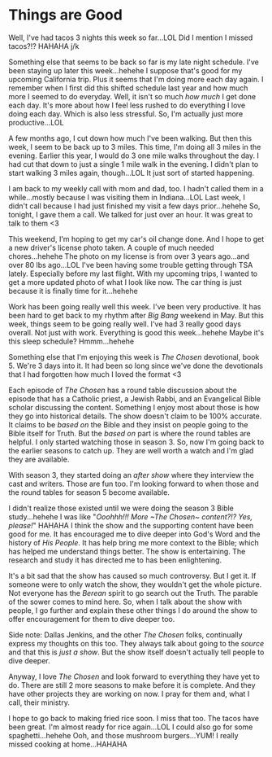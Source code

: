 # Things are Good

Well, I've had tacos 3 nights this week so far...LOL Did I mention I missed tacos?!? HAHAHA j/k

Something else that seems to be back so far is my late night schedule. I've been staying up later this week...hehehe I suppose that's good for my upcoming California trip. Plus it seems that I'm doing more each day again. I remember when I first did this shifted schedule last year and how much more I seemed to do everyday. Well, it isn't so much *how much* I get done each day. It's more about how I feel less rushed to do everything I love doing each day. Which is also less stressful. So, I'm actually just more productive...LOL

A few months ago, I cut down how much I've been walking. But then this week, I seem to be back up to 3 miles. This time, I'm doing all 3 miles in the evening. Earlier this year, I would do 3 one mile walks throughout the day. I had cut that down to just a single 1 mile walk in the evening. I didn't plan to start walking 3 miles again, though...LOL It just sort of started happening.

I am back to my weekly call with mom and dad, too. I hadn't called them in a while...mostly because I was visiting them in Indiana...LOL Last week, I didn't call because I had just finished my visit a few days prior...hehehe So, tonight, I gave them a call. We talked for just over an hour. It was great to talk to them <3

This weekend, I'm hoping to get my car's oil change done. And I hope to get a new driver's license photo taken. A couple of much needed chores...hehehe The photo on my license is from over 3 years ago...and over 80 lbs ago...LOL I've been having some trouble getting through TSA lately. Especially before my last flight. With my upcoming trips, I wanted to get a more updated photo of what I look like now. The car thing is just because it is finally time for it...hehehe

Work has been going really well this week. I've been very productive. It has been hard to get back to my rhythm after *Big Bang* weekend in May. But this week, things seem to be going really well. I've had 3 really good days overall. Not just with work. Everything is good this week...hehehe Maybe it's this sleep schedule? Hmmm...hehehe

Something else that I'm enjoying this week is *The Chosen* devotional, book 5. We're 3 days into it. It had been so long since we've done the devotionals that I had forgotten how much I loved the format <3

Each episode of *The Chosen* has a round table discussion about the episode that has a Catholic priest, a Jewish Rabbi, and an Evangelical Bible scholar discussing the content. Something I enjoy most about those is how they go into historical details. The show doesn't claim to be 100% accurate. It claims to be *based on* the Bible and they insist on people going to the Bible itself for Truth. But the *based on* part is where the round tables are helpful. I only started watching those in season 3. So, now I'm going back to the earlier seasons to catch up. They are well worth a watch and I'm glad they are available.

With season 3, they started doing an *after show* where they interview the cast and writers. Those are fun too. I'm looking forward to when those and the round tables for season 5 become available.

I didn't realize those existed until we were doing the season 3 Bible study...hehehe I was like "*Ooohhh!!! More ~The Chosen~ content?!? Yes, please!*" HAHAHA I think the show and the supporting content have been good for me. It has encouraged me to dive deeper into God's Word and the history of *His People*. It has help bring me more context to the Bible; which has helped me understand things better. The show is entertaining. The research and study it has directed me to has been enlightening.

It's a bit sad that the show has caused so much controversy. But I get it. If someone were to only watch the show, they wouldn't get the whole picture. Not everyone has the *Berean* spirit to go search out the Truth. The parable of the sower comes to mind here. So, when I talk about the show with people, I go further and explain these other things I do around the show to offer encouragement for them to dive deeper too.

Side note: Dallas Jenkins, and the other *The Chosen* folks, continually express my thoughts on this too. They always talk about going to the *source* and that this is *just a show*. But the show itself doesn't actually tell people to dive deeper.

Anyway, I love *The Chosen* and look forward to everything they have yet to do. There are still 2 more seasons to make before it is complete. And they have other projects they are working on now. I pray for them and, what I call, their ministry.

I hope to go back to making fried rice soon. I miss that too. The tacos have been great. I'm almost ready for rice again...LOL I could also go for some spaghetti...hehehe Ooh, and those mushroom burgers...YUM! I really missed cooking at home...HAHAHA